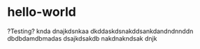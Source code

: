 # hello-world
?Testing?
knda dnajkdsnkaa dkddaskdsnakddsankdandndnnddn
dbdbdamdbmadas  dsajkdsakdb nakdnakndsak  dnjk
